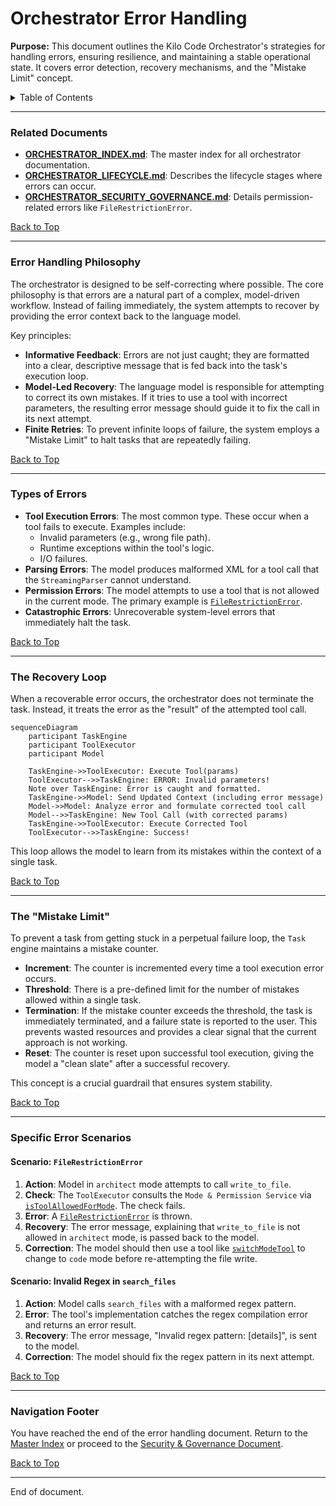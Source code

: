 # Orchestrator Error Handling

**Purpose:** This document outlines the Kilo Code Orchestrator's strategies for handling errors, ensuring resilience, and maintaining a stable operational state. It covers error detection, recovery mechanisms, and the "Mistake Limit" concept.

<details>
<summary>Table of Contents</summary>

- [1. Related Documents](#related-documents)
- [2. Error Handling Philosophy](#error-handling-philosophy)
- [3. Types of Errors](#types-of-errors)
- [4. The Recovery Loop](#the-recovery-loop)
- [5. The "Mistake Limit"](#the-mistake-limit)
- [6. Specific Error Scenarios](#specific-error-scenarios)
- [7. Navigation Footer](#navigation-footer)

</details>

---

### Related Documents

<a id="related-documents"></a>

- **[ORCHESTRATOR_INDEX.md](ORCHESTRATOR_INDEX.md)**: The master index for all orchestrator documentation.
- **[ORCHESTRATOR_LIFECYCLE.md](ORCHESTRATOR_LIFECYCLE.md)**: Describes the lifecycle stages where errors can occur.
- **[ORCHESTRATOR_SECURITY_GOVERNANCE.md](ORCHESTRATOR_SECURITY_GOVERNANCE.md)**: Details permission-related errors like `FileRestrictionError`.

[Back to Top](#orchestrator-error-handling)

---

### Error Handling Philosophy

<a id="error-handling-philosophy"></a>

The orchestrator is designed to be self-correcting where possible. The core philosophy is that errors are a natural part of a complex, model-driven workflow. Instead of failing immediately, the system attempts to recover by providing the error context back to the language model.

Key principles:

- **Informative Feedback**: Errors are not just caught; they are formatted into a clear, descriptive message that is fed back into the task's execution loop.
- **Model-Led Recovery**: The language model is responsible for attempting to correct its own mistakes. If it tries to use a tool with incorrect parameters, the resulting error message should guide it to fix the call in its next attempt.
- **Finite Retries**: To prevent infinite loops of failure, the system employs a "Mistake Limit" to halt tasks that are repeatedly failing.

[Back to Top](#orchestrator-error-handling)

---

### Types of Errors

<a id="types-of-errors"></a>

- **Tool Execution Errors**: The most common type. These occur when a tool fails to execute. Examples include:
    - Invalid parameters (e.g., wrong file path).
    - Runtime exceptions within the tool's logic.
    - I/O failures.
- **Parsing Errors**: The model produces malformed XML for a tool call that the `StreamingParser` cannot understand.
- **Permission Errors**: The model attempts to use a tool that is not allowed in the current mode. The primary example is [`FileRestrictionError`](src/shared/modes.ts:157).
- **Catastrophic Errors**: Unrecoverable system-level errors that immediately halt the task.

[Back to Top](#orchestrator-error-handling)

---

### The Recovery Loop

<a id="the-recovery-loop"></a>

When a recoverable error occurs, the orchestrator does not terminate the task. Instead, it treats the error as the "result" of the attempted tool call.

```mermaid
sequenceDiagram
    participant TaskEngine
    participant ToolExecutor
    participant Model

    TaskEngine->>ToolExecutor: Execute Tool(params)
    ToolExecutor-->>TaskEngine: ERROR: Invalid parameters!
    Note over TaskEngine: Error is caught and formatted.
    TaskEngine->>Model: Send Updated Context (including error message)
    Model->>Model: Analyze error and formulate corrected tool call
    Model-->>TaskEngine: New Tool Call (with corrected params)
    TaskEngine->>ToolExecutor: Execute Corrected Tool
    ToolExecutor-->>TaskEngine: Success!
```

This loop allows the model to learn from its mistakes within the context of a single task.

[Back to Top](#orchestrator-error-handling)

---

### The "Mistake Limit"

<a id="the-mistake-limit"></a>

To prevent a task from getting stuck in a perpetual failure loop, the `Task` engine maintains a mistake counter.

- **Increment**: The counter is incremented every time a tool execution error occurs.
- **Threshold**: There is a pre-defined limit for the number of mistakes allowed within a single task.
- **Termination**: If the mistake counter exceeds the threshold, the task is immediately terminated, and a failure state is reported to the user. This prevents wasted resources and provides a clear signal that the current approach is not working.
- **Reset**: The counter is reset upon successful tool execution, giving the model a "clean slate" after a successful recovery.

This concept is a crucial guardrail that ensures system stability.

[Back to Top](#orchestrator-error-handling)

---

### Specific Error Scenarios

<a id="specific-error-scenarios"></a>

#### Scenario: `FileRestrictionError`

1.  **Action**: Model in `architect` mode attempts to call `write_to_file`.
2.  **Check**: The `ToolExecutor` consults the `Mode & Permission Service` via [`isToolAllowedForMode`](src/shared/modes.ts:167). The check fails.
3.  **Error**: A [`FileRestrictionError`](src/shared/modes.ts:157) is thrown.
4.  **Recovery**: The error message, explaining that `write_to_file` is not allowed in `architect` mode, is passed back to the model.
5.  **Correction**: The model should then use a tool like [`switchModeTool`](src/core/tools/switchModeTool.ts:8) to change to `code` mode before re-attempting the file write.

#### Scenario: Invalid Regex in `search_files`

1.  **Action**: Model calls `search_files` with a malformed regex pattern.
2.  **Error**: The tool's implementation catches the regex compilation error and returns an error result.
3.  **Recovery**: The error message, "Invalid regex pattern: [details]", is sent to the model.
4.  **Correction**: The model should fix the regex pattern in its next attempt.

[Back to Top](#orchestrator-error-handling)

---

### Navigation Footer

<a id="navigation-footer"></a>

You have reached the end of the error handling document. Return to the [Master Index](ORCHESTRATOR_INDEX.md) or proceed to the [Security & Governance Document](ORCHESTRATOR_SECURITY_GOVERNANCE.md).

[Back to Top](#orchestrator-error-handling)

---

End of document.
